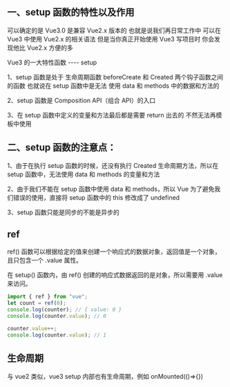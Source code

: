 ## 一、setup 函数的特性以及作用

可以确定的是 Vue3.0 是兼容 Vue2.x 版本的 也就是说我们再日常工作中 可以在 Vue3 中使用 Vue2.x 的相关语法 但是当你真正开始使用 Vue3 写项目时 你会发现他比 Vue2.x 方便的多

Vue3 的一大特性函数 ---- setup

1、setup 函数是处于 生命周期函数 beforeCreate 和 Created 两个钩子函数之间的函数 也就说在 setup 函数中是无法 使用 data 和 methods 中的数据和方法的

2、setup 函数是 Composition API（组合 API）的入口

3、在 setup 函数中定义的变量和方法最后都是需要 return 出去的 不然无法再模板中使用

## 二、setup 函数的注意点：

1、由于在执行 setup 函数的时候，还没有执行 Created 生命周期方法，所以在 setup 函数中，无法使用 data 和 methods 的变量和方法

2、由于我们不能在 setup 函数中使用 data 和 methods，所以 Vue 为了避免我们错误的使用，直接将 setup 函数中的 this 修改成了 undefined

3、setup 函数只能是同步的不能是异步的

## ref

ref() 函数可以根据给定的值来创建一个响应式的数据对象，返回值是一个对象，且只包含一个 .value 属性。

在 setup() 函数内，由 ref() 创建的响应式数据返回的是对象，所以需要用 .value 来访问。

```js
import { ref } from "vue";
let count = ref(0);
console.log(counter); // { value: 0 }
console.log(counter.value); // 0

counter.value++;
console.log(counter.value); // 1
```

## 生命周期

与 vue2 类似，vue3 setup 内部也有生命周期，例如 onMounted(()=>{})
